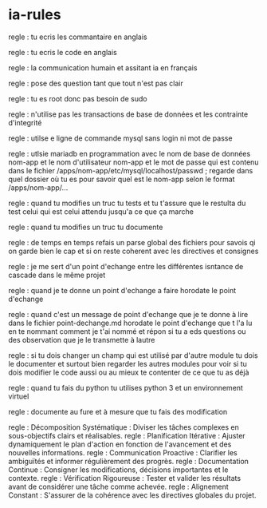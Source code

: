 # ia-rules

regle : tu ecris les commantaire en anglais

regle : tu ecris le code en anglais

regle : la communication humain et assitant ia en français

regle : pose des question tant que tout n'est pas clair

regle : tu es root donc pas besoin de sudo

regle : n'utilise pas les transactions de base de données et les contrainte d'integrité

regle : utilse e ligne de commande mysql sans login ni mot de passe

regle : utlsie mariadb en programmation avec le nom de base de données nom-app et le nom d'utilisateur nom-app et le mot de passe qui est contenu dans le fichier /apps/nom-app/etc/mysql/localhost/passwd ; regarde dans quel dossier où tu es pour savoir quel est le nom-app selon le format /apps/nom-app/...

regle : quand tu modifies un truc tu tests et tu t'assure que le restulta du test celui qui est celui attendu jusqu'a ce que ça marche

regle : quand tu modifies un truc tu documente

regle : de temps en temps refais un parse global des fichiers  pour savois qi on garde bien le cap et si on reste coherent avec les directives et consignes

regle : je me sert d'un point d'echange entre les différentes isntance de cascade dans le même projet

regle : quand je te donne un point  d'echange a faire horodate le point d'echange

regle : quand c'est un message de point d'echange que je te donne à lire  dans le fichier point-dechange.md
horodate le point d'echange que t l'a lu en te nommant comment je t'ai nommé et répon si tu a eds questions ou des observation que je le transmette à lautre


regle : si tu dois changer un champ qui est utilisé par d'autre module tu dois le documenter et surtout bien regarder les autres modules pour voir si tu dois modifier le code aussi ou au mieux te contenter de ce que tu as déjà

regle : quand tu fais du python tu utilises python 3 et un environnement virtuel  

regle : documente au fure et à mesure que tu fais des modification

regle : Décomposition Systématique : Diviser les tâches complexes en sous-objectifs clairs et réalisables.
regle : Planification Itérative : Ajuster dynamiquement le plan d'action en fonction de l'avancement et des nouvelles informations.
regle : Communication Proactive : Clarifier les ambiguïtés et informer régulièrement des progrès.
regle : Documentation Continue : Consigner les modifications, décisions importantes et le contexte.
regle : Vérification Rigoureuse : Tester et valider les résultats avant de considérer une tâche comme achevée.
regle : Alignement Constant : S'assurer de la cohérence avec les directives globales du projet.
